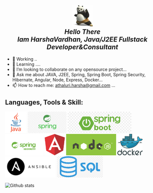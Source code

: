 <h2 align="center">
  <code><img height="70" src="https://raw.githubusercontent.com/HarshaVardhanAcharyAthaluri/HarshaVardhanAcharyAthaluri/master/avatars/kungfupanda.png"></code>
  <div></div>
  <em>Hello There</em>
  <br/>
  <em>Iam HarshaVardhan, Java/J2EE Fullstack Developer&Consultant</em><br/>
   
</h2>

<!--
**HarshaVardhanAcharyAthaluri/HarshaVardhanAcharyAthaluri** is a ✨ _special_ ✨ repository because its `README.md` (this file) appears on your GitHub profile.

Here are some ideas to get you started:
-->

- 🔭 Working ..
- 🌱 Learning ....
- 👯 I’m looking to collaborate on any opensource project...
- 💬 Ask me about JAVA, J2EE, Spring, Spring Boot, Spring Security, Hibernate, Angular, Node, Express, Docker...
- 📫 How to reach me: athaluri.harsha@gmail.com ...

## Languages, Tools & Skill:  
<code><img height="70" src="https://raw.githubusercontent.com/HarshaVardhanAcharyAthaluri/HarshaVardhanAcharyAthaluri/master/languageicons/java.png"></code>
<code><img height="70" src="https://raw.githubusercontent.com/HarshaVardhanAcharyAthaluri/HarshaVardhanAcharyAthaluri/master/languageicons/spring.png"></code>
<code><img height="70" src="https://raw.githubusercontent.com/HarshaVardhanAcharyAthaluri/HarshaVardhanAcharyAthaluri/master/languageicons/springboot.png"></code>
<code><img height="70" src="https://raw.githubusercontent.com/HarshaVardhanAcharyAthaluri/HarshaVardhanAcharyAthaluri/master/languageicons/springsecurity.png"></code>
<code><img height="70" src="https://raw.githubusercontent.com/HarshaVardhanAcharyAthaluri/HarshaVardhanAcharyAthaluri/master/languageicons/angular.png"></code>
<code><img height="70" src="https://raw.githubusercontent.com/HarshaVardhanAcharyAthaluri/HarshaVardhanAcharyAthaluri/master/languageicons/nodejs.png"></code>
<code><img height="70" src="https://raw.githubusercontent.com/HarshaVardhanAcharyAthaluri/HarshaVardhanAcharyAthaluri/master/languageicons/docker.png"></code>
<code><img height="70" src="https://raw.githubusercontent.com/HarshaVardhanAcharyAthaluri/HarshaVardhanAcharyAthaluri/master/languageicons/ansible.png"></code>
<code><img height="70" src="https://raw.githubusercontent.com/HarshaVardhanAcharyAthaluri/HarshaVardhanAcharyAthaluri/master/languageicons/sql.png"></code>


![Github stats](https://github-readme-stats.vercel.app/api?username=HarshaVardhanAcharyAthaluri&show_icons=true&count_private=true)



